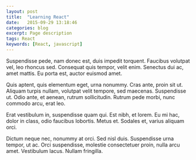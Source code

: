 ```yaml
---
layout: post
title:  "Learning React"
date:   2015-09-29 13:18:46
categories: blog
excerpt: Page description
tags: React
keywords: [React, javascript]
---
```

Suspendisse pede, nam donec est, duis impedit torquent. Faucibus volutpat vel, leo rhoncus sed. Consequat quis tempor, velit enim. Senectus dui ac, amet mattis. Eu porta est, auctor euismod amet.

Quis aptent, quis elementum eget, urna nonummy. Cras ante, proin sit ut. Aliquam turpis nullam, volutpat velit tempore, sed maecenas. Suspendisse ut. Odio ante, et aenean, rutrum sollicitudin. Rutrum pede morbi, nunc commodo arcu, erat leo.

Erat vestibulum in, suspendisse quam qui. Est nibh, et lorem. Eu mi hac, dolor in class, odio faucibus lobortis. Metus et. Sodales et, varius aliquam orci.

Dictum neque nec, nonummy at orci. Sed nisl duis. Suspendisse urna tempor, ut ac. Orci suspendisse, molestie consectetuer proin, nulla arcu amet. Vestibulum lacus. Nullam fringilla.
